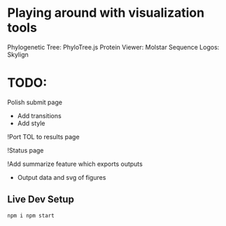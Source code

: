 # Playing around with visualization tools
Phylogenetic Tree: PhyloTree.js
Protein Viewer: Molstar
Sequence Logos: Skylign

# TODO:
Polish submit page
  - Add transitions
  - Add style

!Port TOL to results page

!Status page

!Add summarize feature which exports outputs
  - Output data and svg of figures

## Live Dev Setup
`
npm i
npm start
`